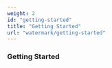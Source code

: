 ```yaml
---
weight: 2
id: "getting-started"
title: "Getting Started"
url: "watermark/getting-started"
---
```


### Getting Started ###



